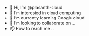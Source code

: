 - 👋 Hi, I’m @prasanth-cloud
- 👀 I’m interested in cloud computing 
- 🌱 I’m currently learning Google cloud 
- 💞️ I’m looking to collaborate on ...
- 📫 How to reach me ...

<!---
prasanth-cloud/prasanth-cloud is a ✨ special ✨ repository because its `README.md` (this file) appears on your GitHub profile.
You can click the Preview link to take a look at your changes.
--->
